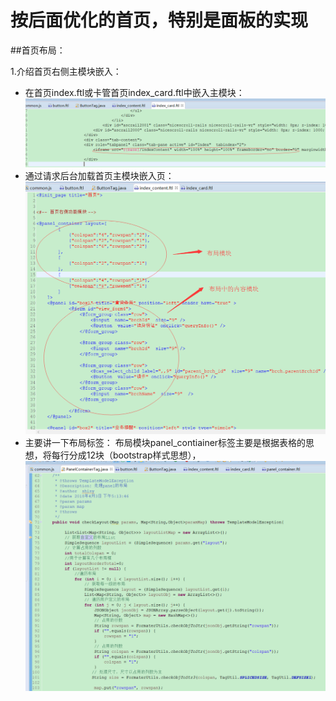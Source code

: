 # 按后面优化的首页，特别是面板的实现

##首页布局：

1.介绍首页右侧主模块嵌入：
 * 在首页index.ftl或卡管首页index_card.ftl中嵌入主模块：
 ![](/assets/index_1.png)
 * 通过请求后台加载首页主模块嵌入页：
 ![](/assets/index_2.png)
 *  主要讲一下布局标签：
 布局模块panel_contiainer标签主要是根据表格的思想，将每行分成12块（bootstrap样式思想），
![](/assets/index_3.png)